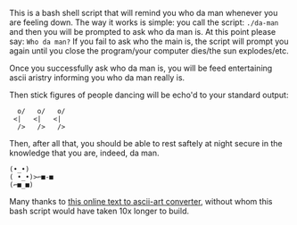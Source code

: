 This is a bash shell script that will remind you who da man whenever you are feeling down. The way it works is simple: you call the script:
`./da-man`
and then you will be prompted to ask who da man is. At this point please say:
`Who da man?`
If you fail to ask who the main is, the script will prompt you again until you close the program/your computer dies/the sun explodes/etc.

Once you successfully ask who da man is, you will be feed entertaining ascii aristry informing you who da man really is.

Then stick figures of people dancing will be echo'd to your standard output:


      o/   o/   o/
     <|   <|   <|
      />   />   />

Then, after all that, you should be able to rest saftely at night secure in the knowledge that you are, indeed, da man.



    (•_•)
    ( •_•)>⌐■-■
    (⌐■_■)

Many thanks to [this online text to ascii-art converter](https://texteditor.com/multiline-text-art/), without whom this bash script would have taken 10x longer to build.
